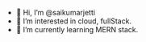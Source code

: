 - 👋 Hi, I’m @saikumarjetti
- 👀 I’m interested in cloud, fullStack.
- 🌱 I’m currently learning MERN stack.
<!-- - 💞️ I’m looking to collaborate on ... -->
<!-- - 📫 How to reach me ... -->

<!---
saikumarjetti/saikumarjetti is a ✨ special ✨ repository because its `README.md` (this file) appears on your GitHub profile.
You can click the Preview link to take a look at your changes.
--->
